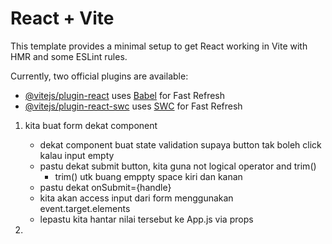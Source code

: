 # React + Vite

This template provides a minimal setup to get React working in Vite with HMR and some ESLint rules.

Currently, two official plugins are available:

- [@vitejs/plugin-react](https://github.com/vitejs/vite-plugin-react/blob/main/packages/plugin-react/README.md) uses [Babel](https://babeljs.io/) for Fast Refresh
- [@vitejs/plugin-react-swc](https://github.com/vitejs/vite-plugin-react-swc) uses [SWC](https://swc.rs/) for Fast Refresh


<!-- apa yang dibuat -->
1. kita buat form dekat component
    - dekat component buat state validation supaya button tak boleh click kalau input empty
    - pastu dekat submit button, kita guna not logical operator and trim()
        - trim() utk buang emppty space kiri dan kanan
    - pastu dekat onSubmit={handle}
    - kita akan access input dari form menggunakan event.target.elements
    - lepastu kita hantar nilai tersebut ke App.js via props

2. 